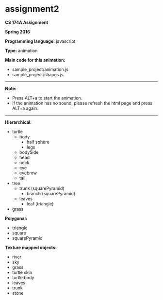 # assignment2

**CS 174A Assignment**

**Spring 2016**

**Programming language:** javascript  

**Type:** animation

**Main code for this animation:**
 - sample_project/animation.js
 - sample_project/shapes.js

---

**Note:**
 - Press ALT+a to start the animation.
 - If the animation has no sound, please refresh the html page and press ALT+a again.

---
**Hierarchical:**
 - turtle
    - body
       - half sphere
       - legs
    - bodySide
    - head
    - neck
    - eye
    - eyebrow
    - tail
 - tree
    - trunk (squarePyramid)
       - branch (squarePyramid)
    - leaves
       - leaf (triangle)
 - grass


**Polygonal:**
 - triangle
 - square
 - squarePyramid

**Texture mapped objects:**
 - river
 - sky
 - grass
 - turtle skin
 - turtle body
 - leaves
 - trunk
 - stone
